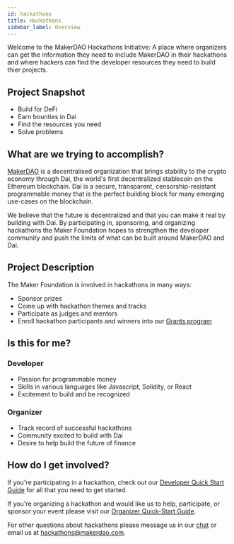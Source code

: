 ```yaml
---
id: hackathons
title: Hackathons
sidebar_label: Overview
---
```


Welcome to the MakerDAO Hackathons Initiative: A place where organizers can get the information they need to include MakerDAO in their hackathons and where hackers can find the developer resources they need to build thier projects.

## Project Snapshot

- Build for DeFi
- Earn bounties in Dai
- Find the resources you need
- Solve problems

## What are we trying to accomplish?

[MakerDAO](https://makerdao.com/) is a decentralised organization that brings stability to the crypto economy through Dai, the world's first decentralized stablecoin on the Ethereum blockchain. Dai is a secure, transparent, censorship-resistant programmable money that is the perfect building block for many emerging use-cases on the blockchain.

We believe that the future is decentralized and that you can make it real by building with Dai. By participating in, sponsoring, and organizing hackathons the Maker Foundation hopes to strengthen the developer community and push the limits of what can be built around MakerDAO and Dai.

## Project Description

The Maker Foundation is involved in hackathons in many ways:

- Sponsor prizes
- Come up with hackathon themes and tracks
- Participate as judges and mentors
- Enroll hackathon participants and winners into our [Grants program](grantsmd)

## Is this for me?

### Developer

- Passion for programmable money
- Skills in various languages like Javascript, Solidity, or React
- Excitement to build and be recognized

### Organizer

- Track record of successful hackathons
- Community excited to build with Dai
- Desire to help build the future of finance

## How do I get involved?

If you're participating in a hackathon, check out our [Developer Quick Start Guide](hackathons/developer-quick-start-guide.md) for all that you need to get started.

If you're organizing a hackathon and would like us to help, participate, or sponsor your event please visit our [Organizer Quick-Start Guide](hackathons/organizer-quick-start-guide.md).

For other questions about hackathons please message us in our [chat](https://chat.makerdao.com/channel/community-development) or email us at hackathons@makerdao.com.
